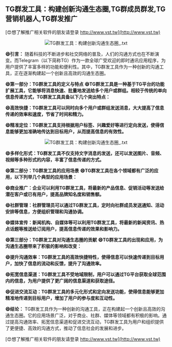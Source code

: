 ## **TG群发工具：构建创新沟通生态圈,TG群成员群发,TG营销机器人,TG群发推广**

[😍想了解推广相关软件的朋友请登录 http://www.vst.tw](http://www.vst.tw)

 <center><img src="https://vst.tw/MP4/tuiguang/png/6.png" alt="TG群发工具：构建创新沟通生态圈_.txt"></center>

**😄引言：**
随着科技的不断进步和社交网络的普及，人们的沟通方式也在不断演变。而Telegram（以下简称TG）作为一款全球广受欢迎的即时通讯应用程序，为用户提供了丰富多样的功能和便利性。其中，TG群发工具作为一种创新的沟通工具，正在逐渐构建起一个创新且高效的沟通生态圈。

**😄第一部分：TG群发工具的定义与特点**
**😄TG群发工具是一种基于TG平台的功能扩展工具，它能够将消息快速、批量地发送给多个用户或群组。相较于传统的单向信息传递方式，TG群发工具具备以下几个突出特点：**

**😄高效快捷：TG群发工具可以同时向多个用户或群组发送消息，大大提高了信息传递的效率和速度，节省了时间和精力。**

**😄精准定位：TG群发工具支持根据用户标签、兴趣爱好等进行定向发送，使得信息能够更加准确地传达到目标用户，从而提高信息的有效性。**

 <center><img src="https://vst.tw/MP4/tuiguang/png/5.png" alt="TG群发工具：构建创新沟通生态圈_.txt"></center>

**😄多样化形式：TG群发工具不仅支持文字消息的发送，还可以发送图片、音频、视频等多种形式的内容，丰富了信息传递的方式。**

**😄第二部分：TG群发工具的应用场景**
**😄TG群发工具在各个领域都有广泛的应用，以下列举几个典型的应用场景：**

**😄商业推广：企业可以利用TG群发工具，将最新的产品信息、促销活动等发送给潜在客户或已有用户，提高品牌知名度和销售额。**

**😄社群管理：社群管理员可以通过TG群发工具，定时向社群成员发送通知、活动安排等信息，方便组织管理和沟通协调。**

**😄媒体宣传：新闻机构、自媒体等可以利用TG群发工具，将最新的新闻资讯、热点话题等推送给订阅用户，提高信息传递的效果和影响力。**

**😄第三部分：TG群发工具对沟通生态圈的贡献**
**😄TG群发工具的出现和应用，为沟通生态圈带来了积极的影响和改变：**

**😄提升沟通效率：TG群发工具的高效快捷特性，使得信息可以快速传递到目标用户，加快了信息的流动和反馈，提升了沟通效率。**

**😄拓宽信息渠道：TG群发工具不受地域限制，用户可以通过TG平台获取全球范围内的信息，为用户提供了更广阔的信息渠道和获取途径。**

**😄促进交流互动：TG群发工具的多元化形式和定向发送功能，使得信息能够更加精准地传递到目标用户，增加了用户的参与度和互动性。**

**😄结论：**
TG群发工具作为一种创新的沟通工具，正在构建起一个创新且高效的沟通生态圈。它的应用场景广泛，对于商业、社群、媒体等领域都有积极的影响。通过提高沟通效率、拓宽信息渠道和促进交流互动，TG群发工具为用户和组织提供了更便捷、高效的沟通方式，推动了信息社会的发展和进步。

[😍想了解推广相关软件的朋友请登录 http://www.vst.tw](http://www.vst.tw)



